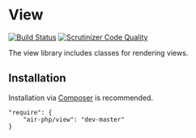 # View
[![Build Status](https://scrutinizer-ci.com/g/air-php/view/badges/build.png?b=master)](https://scrutinizer-ci.com/g/air-php/view/build-status/master) [![Scrutinizer Code Quality](https://scrutinizer-ci.com/g/air-php/view/badges/quality-score.png?b=master)](https://scrutinizer-ci.com/g/air-php/view/?branch=master)

The view library includes classes for rendering views.

## Installation
Installation via [Composer](https://getcomposer.org/) is recommended.

    "require": {
        "air-php/view": "dev-master"
    }
